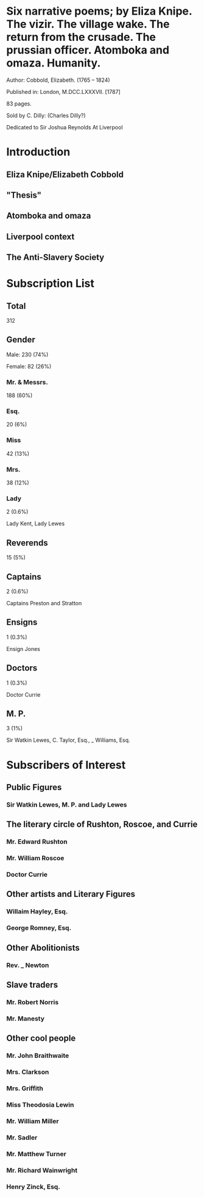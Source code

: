 # Six narrative poems; by Eliza Knipe. The vizir. The village wake. The return from the crusade. The prussian officer. Atomboka and omaza. Humanity. 
Author: Cobbold, Elizabeth. (1765 – 1824) 

Published in: London, M.DCC.LXXXVII. [1787]

83 pages.
 
Sold by C. Dilly: (Charles Dilly?) 

Dedicated to Sir Joshua Reynolds At Liverpool

# Introduction
## Eliza Knipe/Elizabeth Cobbold
## "Thesis"
## Atomboka and omaza
## Liverpool context
## The Anti-Slavery Society
# Subscription List
## Total
312
## Gender
Male: 230 (74%)

Female: 82 (26%)
### Mr. & Messrs.
188 (60%)
### Esq.
20 (6%)
### Miss
42 (13%)
### Mrs.
38 (12%)
### Lady
2 (0.6%)

Lady Kent, Lady Lewes
## Reverends
15 (5%)
## Captains
2 (0.6%)

Captains Preston and Stratton
## Ensigns
1 (0.3%)

Ensign Jones
## Doctors
1 (0.3%)

Doctor Currie
## M. P.
3 (1%)

Sir Watkin Lewes, C. Taylor, Esq., _ Williams, Esq.

# Subscribers of Interest
## Public Figures
### Sir Watkin Lewes, M. P. and Lady Lewes
## The literary circle of Rushton, Roscoe, and Currie
### Mr. Edward Rushton
### Mr. William Roscoe
### Doctor Currie
## Other artists and Literary Figures
### Willaim Hayley, Esq.
### George Romney, Esq.
## Other Abolitionists
### Rev. _ Newton
## Slave traders
### Mr. Robert Norris
### Mr. Manesty
## Other cool people
### Mr. John Braithwaite
### Mrs. Clarkson
### Mrs. Griffith
### Miss Theodosia Lewin
### Mr. William Miller
### Mr. Sadler
### Mr. Matthew Turner
### Mr. Richard Wainwright
### Henry Zinck, Esq.

